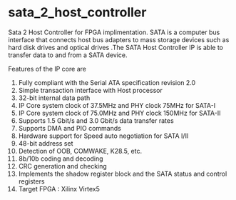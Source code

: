 # sata_2_host_controller
Sata 2 Host Controller for FPGA implimentation.
SATA is a computer bus interface that connects host bus adapters to mass storage devices such as hard disk drives and optical drives .The SATA Host Controller IP is  able to transfer data to and from a SATA device. 


Features of the IP core are
1. Fully compliant with the Serial ATA specification revision 2.0
2. Simple transaction interface with Host processor
3. 32-bit internal data path
4. IP Core system clock of 37.5MHz and PHY clock 75MHz for SATA-I
5. IP Core system clock of 75.0MHz and PHY clock 150MHz for SATA-II
6. Supports 1.5 Gbit/s and 3.0 Gbit/s data transfer rates
7. Supports DMA and PIO commands
8. Hardware support for Speed auto negotiation for SATA I/II
9. 48-bit address set
10. Detection of OOB, COMWAKE, K28.5, etc.
11. 8b/10b coding and decoding
12. CRC generation and checking
13. Implements the shadow register block and the SATA status and control registers
14. Target FPGA : Xilinx Virtex5
